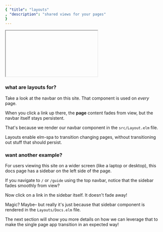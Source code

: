 ```yaml
---
{ "title": "layouts"
, "description": "shared views for your pages"
}
---
```


<iframe></iframe>

### what are layouts for?

Take a look at the navbar on this site. That component is used on _every_ page.

When you click a link up there, the __page__ content fades from view, but the
navbar itself stays persistent.

That's because we render our navbar component in the `src/Layout.elm` file.

Layouts enable elm-spa to transition changing pages, without transitioning out
stuff that should persist.

### want another example?

For users viewing this site on a wider screen (like a laptop or desktop),
this docs page has a sidebar on the left side of the page.

If you navigate to `/` or `/guide` using the top navbar, notice that the sidebar
fades smoothly from view?

Now click on a link in the sidebar itself. It doesn't fade away!

Magic? Maybe– but really it's just because that sidebar component is rendered
in the `Layouts/Docs.elm` file.

The next section will show you more details on how we can leverage that to make
the single page app transition in an expected way!
